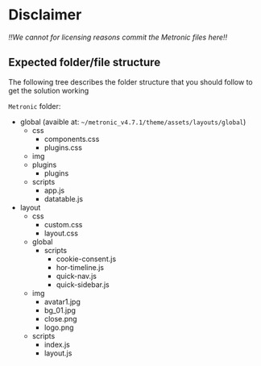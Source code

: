 # Disclaimer

*!!We cannot for licensing reasons commit the Metronic files here!!*

## Expected folder/file structure

The following tree describes the folder structure that you should follow to get the solution working

`Metronic` folder:

* global (avaible at: `~/metronic_v4.7.1/theme/assets/layouts/global`)
	* css
		* components.css
		* plugins.css
	* img
	* plugins
		* plugins
	* scripts
		* app.js
		* datatable.js
* layout
	* css
		* custom.css
		* layout.css
	* global
		* scripts
			* cookie-consent.js
			* hor-timeline.js
			* quick-nav.js
			* quick-sidebar.js
	* img
		* avatar1.jpg
		* bg_01.jpg
		* close.png
		* logo.png
	* scripts
		* index.js
		* layout.js
